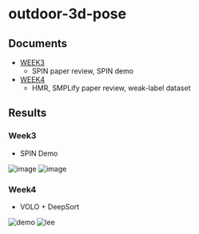 # outdoor-3d-pose

## Documents
- [WEEK3](https://github.com/TheStarkor/CS409-meeting/tree/master/docs/week3)
    - SPIN paper review, SPIN demo
- [WEEK4](https://github.com/TheStarkor/CS409-meeting/tree/master/docs/week4)
    - HMR, SMPLify paper review, weak-label dataset

## Results

### Week3 
- SPIN Demo  

![image](https://user-images.githubusercontent.com/45455072/93908460-9ac84200-fd39-11ea-96a6-dcf6dab64d92.png)
![image](https://user-images.githubusercontent.com/45455072/93911387-48892000-fd3d-11ea-996b-310c632f7f94.png)

### Week4
- VOLO + DeepSort  

![demo](https://github.com/TheStarkor/CS409-meeting/blob/master/src/demo.gif?raw=true)
![lee](https://github.com/TheStarkor/CS409-meeting/blob/master/src/lee.gif?raw=true)
